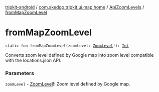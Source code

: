 [tripkit-android](../../index.md) / [com.skedgo.tripkit.ui.map.home](../index.md) / [ApiZoomLevels](index.md) / [fromMapZoomLevel](./from-map-zoom-level.md)

# fromMapZoomLevel

`static fun fromMapZoomLevel(zoomLevel: `[`ZoomLevel`](../-zoom-level/index.md)`!): `[`Int`](https://kotlinlang.org/api/latest/jvm/stdlib/kotlin/-int/index.html)

Converts zoom level defined by Google map into zoom level compatible with the locations.json API.

### Parameters

`zoomLevel` - [ZoomLevel](../-zoom-level/index.md)!: Zoom level defined by Google map.
